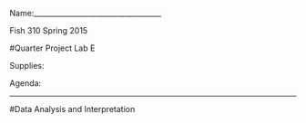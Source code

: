 Name:___________________________________

Fish 310 Spring 2015

#Quarter Project Lab E

Supplies:


Agenda:



---
#Data Analysis and Interpretation
